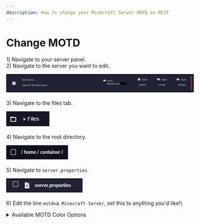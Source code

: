 ```yaml
---
description: How to change your Minecraft Server MOTD on MCST
---
```


# Change MOTD

1\) Navigate to your server panel.\
2\) Navigate to the server you want to edit.

![](<../.gitbook/assets/image (5).png>)\
\
3\) Navigate to the files tab.

![](<../.gitbook/assets/image (1).png>)\
\
4\) Navigate to the root directory.

![](<../.gitbook/assets/image (2).png>)\
\
5\) Navigate to `server.properties`

![](<../.gitbook/assets/image (33).png>)\
\
6\) Edit the line `motd=A Minecraft Server`, set this to anything you'd like!\


<details>

<summary>Available MOTD Color Options</summary>

* `\u00A70` = Black
* `\u00A71` = Dark Blue
* `\u00A72` = Dark Green
* `\u00A73` = Dark Cyan
* `\u00A74` = Dark Red
* `\u00A75` = Purple
* `\u00A76` = Orange
* `\u00A77` = Light Grey
* `\u00A78` = Dark Grey
* `\u00A79` = Lilac
* `\u00A7a` = Light Green
* `\u00A7b` = Light Cyan
* `\u00A7c` = Light Red
* `\u00A7d` = Pink
* `\u00A7e` = Yellow
* `\u00A7f` = White
* `\u00A7l` = Bold
* `\u00A7o` = Italicized
* `\u00A7n` = Underlined
* `\u00A7m` = Strikethrough
* `\u00A7k` = "Glitch" effect

Use each color code before the text you want to change.

Example: \
`motd=\u00A7cThis \u00A7bIs \u00A7dA \u00A7eMOTD`\
\
Note:\
To add another line to the MOTD, use `\n`

</details>
